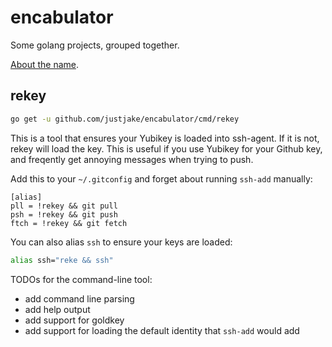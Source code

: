 # encabulator

Some golang projects, grouped together.

[About the name](https://www.youtube.com/watch?v=RXJKdh1KZ0w).

## rekey

```bash
go get -u github.com/justjake/encabulator/cmd/rekey
```

This is a tool that ensures your Yubikey is loaded into ssh-agent. If it is
not, rekey will load the key. This is useful if you use Yubikey for your Github
key, and freqently get annoying messages when trying to push.

Add this to your `~/.gitconfig` and forget about running `ssh-add` manually:

```
[alias]
pll = !rekey && git pull
psh = !rekey && git push
ftch = !rekey && git fetch
```

You can also alias `ssh` to ensure your keys are loaded:

```bash
alias ssh="reke && ssh"
```

TODOs for the command-line tool:

- add command line parsing
- add help output
- add support for goldkey
- add support for loading the default identity that `ssh-add` would add
